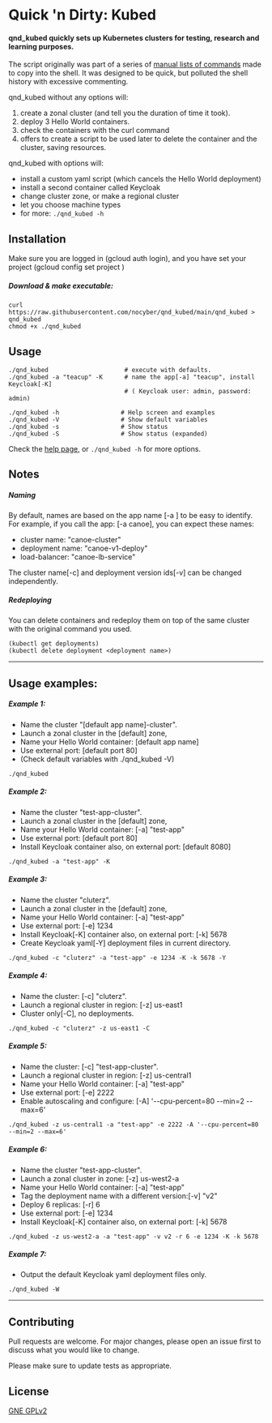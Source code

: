 # Quick 'n Dirty: Kubed

#### qnd_kubed quickly sets up Kubernetes clusters for testing, research and learning purposes.
The script originally was part of a series of [manual lists of commands](qnd_kubed_commands.md) made to copy into the shell. It was designed to be quick, but polluted the shell history with excessive commenting.

qnd_kubed without any options will:
  1. create a zonal cluster (and tell you the duration of time it took).
  2. deploy 3 Hello World containers.
  3. check the containers with the curl command
  4. offers to create a script to be used later to delete the container and the cluster, saving resources.

qnd_kubed with options will:
  - install a custom yaml script (which cancels the Hello World deployment)
  - install a second container called Keycloak
  - change cluster zone, or make a regional cluster
  - let you choose machine types
  - for more: `./qnd_kubed -h`

## Installation
Make sure you are logged in (gcloud auth login), and you have set your project (gcloud config set project <project>)

##### Download & make executable:
```
curl https://raw.githubusercontent.com/nocyber/qnd_kubed/main/qnd_kubed > qnd_kubed
chmod +x ./qnd_kubed
```

## Usage
```
./qnd_kubed                     # execute with defaults.
./qnd_kubed -a "teacup" -K      # name the app[-a] "teacup", install Keycloak[-K]
                                # ( Keycloak user: admin, password: admin)
```

```
./qnd_kubed -h                 # Help screen and examples
./qnd_kubed -V                 # Show default variables
./qnd_kubed -s                 # Show status
./qnd_kubed -S                 # Show status (expanded)
```
Check the [help page](help_screen.md), or `./qnd_kubed -h` for more options.

## Notes

##### Naming
By default, names are based on the app name [-a <name>] to be easy to identify.
For example, if you call the app: [-a canoe], you can expect these names:
 - cluster name: "canoe-cluster"
 - deployment name: "canoe-v1-deploy"
 - load-balancer: "canoe-lb-service"

The cluster name[-c] and deployment version ids[-v] can be changed independently.

##### Redeploying

You can delete containers and redeploy them on top of the same cluster with the original command you used.
```
(kubectl get deployments)
(kubectl delete deployment <deployment name>)
```

---

## Usage examples:

##### Example 1:
- Name the cluster "[default app name]-cluster".
- Launch a zonal cluster in the [default] zone,
- Name your Hello World container: [default app name]
- Use external port: [default port 80]
- (Check default variables with ./qnd_kubed -V)

```
./qnd_kubed
```

##### Example 2:
- Name the cluster "test-app-cluster".
- Launch a zonal cluster in the [default] zone,
- Name your Hello World container: [-a] "test-app"
- Use external port: [default port 80]
- Install Keycloak container also, on external port: [default 8080]

```
./qnd_kubed -a "test-app" -K
```

##### Example 3:
- Name the cluster "cluterz".
- Launch a zonal cluster in the [default] zone,
- Name your Hello World container: [-a] "test-app"
- Use external port: [-e] 1234
- Install Keycloak[-K] container also, on external port: [-k] 5678
- Create Keycloak yaml[-Y] deployment files in current directory.

```
./qnd_kubed -c "cluterz" -a "test-app" -e 1234 -K -k 5678 -Y
```

##### Example 4:
- Name the cluster: [-c] "cluterz".
- Launch a regional cluster in region: [-z] us-east1
- Cluster only[-C], no deployments.

```
./qnd_kubed -c "cluterz" -z us-east1 -C
```

##### Example 5:
- Name the cluster: [-c] "test-app-cluster".
- Launch a regional cluster in region: [-z] us-central1
- Name your Hello World container: [-a] "test-app"
- Use external port: [-e] 2222
- Enable autoscaling and configure: [-A] '--cpu-percent=80 --min=2 --max=6'

```
./qnd_kubed -z us-central1 -a "test-app" -e 2222 -A '--cpu-percent=80 --min=2 --max=6'
```

##### Example 6:
- Name the cluster "test-app-cluster".
- Launch a zonal cluster in zone: [-z] us-west2-a
- Name your Hello World container: [-a] "test-app"
- Tag the deployment name with a different version:[-v] "v2"
- Deploy 6 replicas: [-r] 6
- Use external port: [-e] 1234
- Install Keycloak[-K] container also, on external port: [-k] 5678

```
./qnd_kubed -z us-west2-a -a "test-app" -v v2 -r 6 -e 1234 -K -k 5678
```

##### Example 7:
- Output the default Keycloak yaml deployment files only.

```
./qnd_kubed -W
```

---

## Contributing
Pull requests are welcome. For major changes, please open an issue first to discuss what you would like to change.

Please make sure to update tests as appropriate.

## License
[GNE GPLv2](https://www.gnu.org/licenses/old-licenses/gpl-2.0.en.html)
